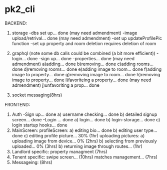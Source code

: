# pk2_cli

BACKEND:
1. storage
-dbs set up... done (may need admendment)
-image upload/retrival... done (may need admendment)
-set up updateProfilePic function
-set up property and room deletion requires deletion of room


2. graphql (note some db calls could be combined (a bit more efficient))
-login... done
-sign up... done
-properties... done (may need admendment)
    a)adding... done
    b)removing... done
    c)adding rooms... done
    d)removing rooms... done
    e)adding image to room... done
    f)adding image to property... done
    g)removing image to room... done
    h)removing image to property... done
    i)favoriteing a property... done (may need admendment)
    j)unfavoriting a prop... done

4. socket messaging(8hrs)

FRONTEND:
1. Auth
-Sign up... done
    a) username checking... done
    b) detailed signup screen... done
-Login ... done
    a) login... done
    b) login-storage... done
    c) login startup hooks... done
2. MainScreen:
profileScreen:
    a) editing bio... done
    b) editing user type... done
    c) editing profile picture... 30% (1hr)
uploading pictures:
    a) uploading image from device... 0% (2hrs)
    b) selecting from previously uploaded... 0% (3hrs)
    b) returning image through routes... (1hr)
3. Landlord specific:
property managment (7hrs)
4. Tenent specific:
swipe screen... (10hrs)
matches management... (7hrs)
5. Messageing: (8hrs)


